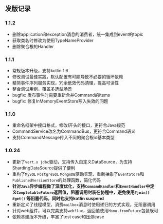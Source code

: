 ## 发版记录

### 1.1.2

- 删除application和exception消息的消费者，统一集成到event的topic
- 获取类名时修改为使用TypeNameProvider
- 删除聚合根的Handler

### 1.1.1

- 常规版本升级，支持kotlin 1.6
- 修改测试最佳实践，默认配置有可能导致不必要的循环依赖
- 精简事件序列服务实现，冗余低效代码清理，提高可读性
- 整合测试用例，覆盖多选型场景
- bugfix: 发布事件时需要重新合并Command的items
- bugfix: 修复InMemoryEventStore写入失效的问题

### 1.1.0

- 重命名框架中接口格式，修改I开头的接口，更符合Java规范
- CommandService改名为CommandBus，更符合Command语义
- 支持CommandMessage传入不同的聚合根id基本类型

### 1.0.24

- 更新了`vert.x jdbc`驱动，支持传入自定义DataSource，为支持ShardingDataSource提供了便利
- 重构了`MySQL` `PostgreSQL` `MongoDB`驱动实现，重新抽象了`EventStore`和`PublishedVersionStore`的处理函数，简化代码
- **针对`Java`异步编程做了深度优化，支持`CommandHandler`和`EventHandler`中定义`CompletableFuture`返回值，阻塞调用封装在协程中，避免使用`#join() #get()`
  等阻塞代码，同时也支持kotlin suspend**
- 重新定义了线程模型，消费`mailbox`消息时使用递归的方式实现，无阻塞调用
- 针对web组件，可以完美支持`webflux`，返回值使用`Mono.fromFuture`包装既可
- 依赖基建版本升级，丰富了test case和压测case
